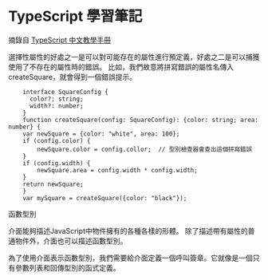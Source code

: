 TypeScript 學習筆記
==

摘錄自 [TypeScript 中文教學手冊](https://github.com/kkbruce/TypeScript/blob/master/doc/zh-tw/Handbook.md#1.4)


選擇性屬性的好處之一是可以對可能存在的屬性進行預定義，好處之二是可以捕獲使用了不存在的屬性時的錯誤。 比如，我們故意將拼寫錯誤的屬性名傳入createSquare，就會得到一個錯誤提示。

        interface SquareConfig {
          color?: string;
          width?: number;
        }   
        function createSquare(config: SquareConfig): {color: string; area: number} {
        var newSquare = {color: "white", area: 100};
        if (config.color) {
            newSquare.color = config.collor;  // 型別檢查器會查出這個拼寫錯誤
        }
        if (config.width) {
            newSquare.area = config.width * config.width;
        }
        return newSquare;
        }
        var mySquare = createSquare({color: "black"});



函數型別

介面能夠描述JavaScript中物件擁有的各種各樣的形體。 除了描述帶有屬性的普通物件外，介面也可以描述函數型別。

為了使用介面表示函數型別，我們需要給介面定義一個呼叫簽章。它就像是一個只有參數列表和回傳型別的函式定義。

